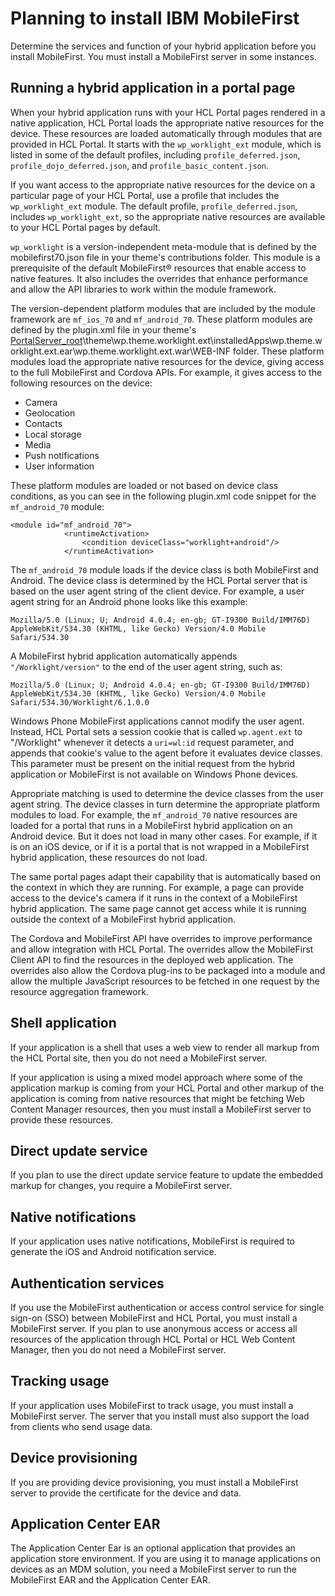 # Planning to install IBM MobileFirst

Determine the services and function of your hybrid application before you install MobileFirst. You must install a MobileFirst server in some instances.

## Running a hybrid application in a portal page

When your hybrid application runs with your HCL Portal pages rendered in a native application, HCL Portal loads the appropriate native resources for the device. These resources are loaded automatically through modules that are provided in HCL Portal. It starts with the `wp_worklight_ext` module, which is listed in some of the default profiles, including `profile_deferred.json`, `profile_dojo_deferred.json`, and `profile_basic_content.json`.

If you want access to the appropriate native resources for the device on a particular page of your HCL Portal, use a profile that includes the `wp_worklight_ext` module. The default profile, `profile_deferred.json`, includes `wp_worklight_ext`, so the appropriate native resources are available to your HCL Portal pages by default.

`wp_worklight` is a version-independent meta-module that is defined by the mobilefirst70.json file in your theme's contributions folder. This module is a prerequisite of the default MobileFirst® resources that enable access to native features. It also includes the overrides that enhance performance and allow the API libraries to work within the module framework.

The version-dependent platform modules that are included by the module framework are `mf_ios_70` and `mf_android_70`. These platform modules are defined by the plugin.xml file in your theme's [PortalServer\_root](../../../guide_me/wpsdirstr.md#portalserver_root)\\theme\\wp.theme.worklight.ext\\installedApps\\wp.theme.worklight.ext.ear\\wp.theme.worklight.ext.war\\WEB-INF folder. These platform modules load the appropriate native resources for the device, giving access to the full MobileFirst and Cordova APIs. For example, it gives access to the following resources on the device:

-   Camera
-   Geolocation
-   Contacts
-   Local storage
-   Media
-   Push notifications
-   User information

These platform modules are loaded or not based on device class conditions, as you can see in the following plugin.xml code snippet for the `mf_android_70` module:

```
<module id="mf_android_70">
        	<runtimeActivation>
				<condition deviceClass="worklight+android"/>
			</runtimeActivation>
```

The `mf_android_70` module loads if the device class is both MobileFirst and Android. The device class is determined by the HCL Portal server that is based on the user agent string of the client device. For example, a user agent string for an Android phone looks like this example:

```
Mozilla/5.0 (Linux; U; Android 4.0.4; en-gb; GT-I9300 Build/IMM76D) AppleWebKit/534.30 (KHTML, like Gecko) Version/4.0 Mobile Safari/534.30
```

A MobileFirst hybrid application automatically appends `"/Worklight/version"` to the end of the user agent string, such as:

```
Mozilla/5.0 (Linux; U; Android 4.0.4; en-gb; GT-I9300 Build/IMM76D) AppleWebKit/534.30 (KHTML, like Gecko) Version/4.0 Mobile Safari/534.30/Worklight/6.1.0.0
```

Windows Phone MobileFirst applications cannot modify the user agent. Instead, HCL Portal sets a session cookie that is called `wp.agent.ext` to "/Worklight" whenever it detects a `uri=wl:id` request parameter, and appends that cookie's value to the agent before it evaluates device classes. This parameter must be present on the initial request from the hybrid application or MobileFirst is not available on Windows Phone devices.

Appropriate matching is used to determine the device classes from the user agent string. The device classes in turn determine the appropriate platform modules to load. For example, the `mf_android_70` native resources are loaded for a portal that runs in a MobileFirst hybrid application on an Android device. But it does not load in many other cases. For example, if it is on an iOS device, or if it is a portal that is not wrapped in a MobileFirst hybrid application, these resources do not load.

The same portal pages adapt their capability that is automatically based on the context in which they are running. For example, a page can provide access to the device's camera if it runs in the context of a MobileFirst hybrid application. The same page cannot get access while it is running outside the context of a MobileFirst hybrid application.

The Cordova and MobileFirst API have overrides to improve performance and allow integration with HCL Portal. The overrides allow the MobileFirst Client API to find the resources in the deployed web application. The overrides also allow the Cordova plug-ins to be packaged into a module and allow the multiple JavaScript resources to be fetched in one request by the resource aggregation framework.

## Shell application

If your application is a shell that uses a web view to render all markup from the HCL Portal site, then you do not need a MobileFirst server.

If your application is using a mixed model approach where some of the application markup is coming from your HCL Portal and other markup of the application is coming from native resources that might be fetching Web Content Manager resources, then you must install a MobileFirst server to provide these resources.

## Direct update service

If you plan to use the direct update service feature to update the embedded markup for changes, you require a MobileFirst server.

## Native notifications

If your application uses native notifications, MobileFirst is required to generate the iOS and Android notification service.

## Authentication services

If you use the MobileFirst authentication or access control service for single sign-on \(SSO\) between MobileFirst and HCL Portal, you must install a MobileFirst server. If you plan to use anonymous access or access all resources of the application through HCL Portal or HCL Web Content Manager, then you do not need a MobileFirst server.

## Tracking usage

If your application uses MobileFirst to track usage, you must install a MobileFirst server. The server that you install must also support the load from clients who send usage data.

## Device provisioning

If you are providing device provisioning, you must install a MobileFirst server to provide the certificate for the device and data.

## Application Center EAR

The Application Center Ear is an optional application that provides an application store environment. If you are using it to manage applications on devices as an MDM solution, you need a MobileFirst server to run the MobileFirst EAR and the Application Center EAR.


